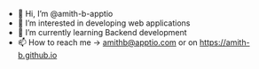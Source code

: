 - 👋 Hi, I’m @amith-b-apptio
- 👀 I’m interested in developing web applications
- 🌱 I’m currently learning Backend development
- 📫 How to reach me -> amithb@apptio.com or on https://amith-b.github.io

<!---
amith-b-apptio/amith-b-apptio is a ✨ special ✨ repository because its `README.md` (this file) appears on your GitHub profile.
You can click the Preview link to take a look at your changes.
--->
